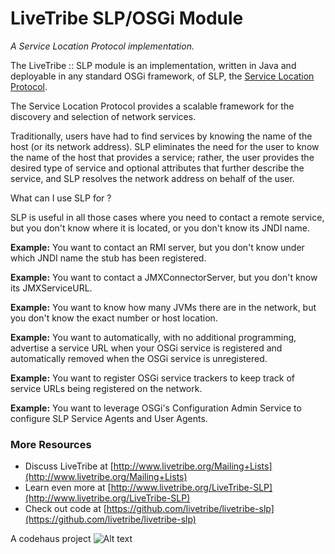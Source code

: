 LiveTribe SLP/OSGi Module
=====
<em>A Service Location Protocol implementation.</em>

The LiveTribe :: SLP module is an implementation, written in Java and deployable in any standard OSGi framework, of SLP, the [Service Location Protocol](http://en.wikipedia.org/wiki/Service_Location_Protocol).

The Service Location Protocol provides a scalable framework for the discovery and selection of network services.

Traditionally, users have had to find services by knowing the name of the host (or its network address). SLP eliminates the need for the user to know the name of the host that provides a service; rather, the user provides the desired type of service and optional attributes that further describe the service, and SLP resolves the network address on behalf of the user.

What can I use SLP for ?

SLP is useful in all those cases where you need to contact a remote service, but you don't know where it is located, or you don't know its JNDI name.

**Example:** You want to contact an RMI server, but you don't know under which JNDI name the stub has been registered.

**Example:** You want to contact a JMXConnectorServer, but you don't know its JMXServiceURL.

**Example:** You want to know how many JVMs there are in the network, but you don't know the exact number or host location.

**Example:** You want to automatically, with no additional programming, advertise a service URL when your OSGi service is registered and automatically removed when the OSGi service is unregistered.

**Example:** You want to register OSGi service trackers to keep track of service URLs being registered on the network.

**Example:** You want to leverage OSGi's Configuration Admin Service to configure SLP Service Agents and User Agents.

### More Resources ###

*  Discuss LiveTribe at [http://www.livetribe.org/Mailing+Lists](http://www.livetribe.org/Mailing+Lists)
*  Learn even more at [http://www.livetribe.org/LiveTribe-SLP](http://www.livetribe.org/LiveTribe-SLP)
*  Check out code at [https://github.com/livetribe/livetribe-slp](https://github.com/livetribe/livetribe-slp)

A codehaus project
![Alt text](https://github.com/maguro/aunit/raw/master/doc/images/codehaus.gif)